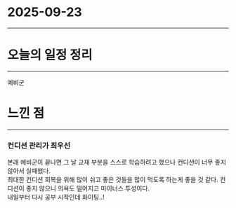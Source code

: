 # 2025-09-23

---

# 오늘의 일정 정리

--- 

예비군

# 느낀 점

---

### 컨디션 관리가 최우선

본래 예비군이 끝나면 그 날 교재 부분을 스스로 학습하려고 했으나 컨디션이 너무 좋지 않아서 실패했다.  
최대한 컨디션 회복을 위해 많이 쉬고 좋은 것들을 많이 먹도록 하는게 좋을  것 같다. 컨디션이 좋지 않으니 의욕도 떨어지고 마이너스 투성이다.  
내일부터 다시 공부 시작인데 화이팅..!